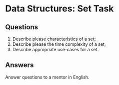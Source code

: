 # Data Structures: Set Task

## Questions

1. Describe please characteristics of a set;
2. Describe please the time complexity of a set;
3. Describe appropriate use-cases for a set.

## Answers

Answer questions to a mentor in English.